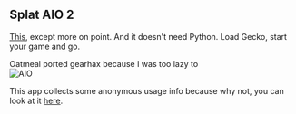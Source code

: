 ## Splat AIO 2

[This](https://github.com/seresaa/Splat-AIO), except more on point. And it doesn't need Python.
Load Gecko, start your game and go.

Oatmeal ported gearhax because I was too lazy to</br>
![AIO](http://imgur.com/XWYfAvu.png)

This app collects some anonymous usage info because why not, you can look at it [here](https://wiiucodes.tk/aio_stats.php).
